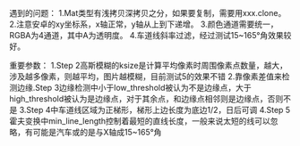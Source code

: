遇到的问题：
1.Mat类型有浅拷贝深拷贝之分，如果要复制，需要用xxx.clone。
2.注意安卓的xy坐标系，x轴正常，y轴从上到下递增。
3.颜色通道需要统一，RGBA为4通道，其中A为透明度。
4.车道线斜率过滤，经过测试15~165°角效果较好。


重要参数：
1.Step 2高斯模糊的ksize是计算平均像素时周围像素点数量，越大，涉及越多像素，则越平均，图片越模糊，目前测试5的效果不错
2.靠像素差值来检测边缘.Step 3边缘检测中小于low_threshold被认为不是边缘点，大于high_threshold被认为是边缘点，对于其余点，和边缘点相邻则是边缘点，否则不是
3.Step 4中车道线区域为正梯形，梯形上边长度为底边1/2，日后可调
4.Step 5霍夫变换中min_line_length控制着最短的直线长度，一般来说太短的线可以忽略，有可能是汽车或的是与X轴成15~165°角